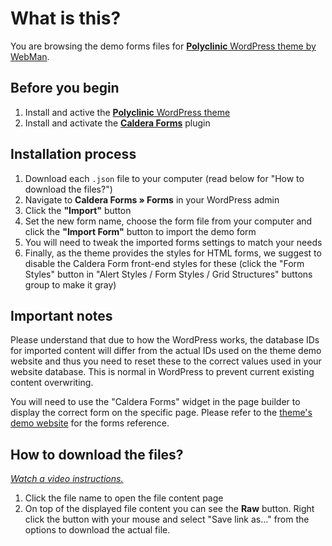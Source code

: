 # What is this?

You are browsing the demo forms files for [**Polyclinic** WordPress theme by WebMan](http://www.webmandesign.eu/polyclinic-wordpress-theme/).


## Before you begin

1. Install and active the [**Polyclinic** WordPress theme](http://www.webmandesign.eu/polyclinic-wordpress-theme/)
2. Install and activate the [**Caldera Forms**](https://wordpress.org/plugins/caldera-forms/) plugin


## Installation process

1. Download each `.json` file to your computer (read below for "How to download the files?")
2. Navigate to **Caldera Forms &raquo; Forms** in your WordPress admin
3. Click the **"Import"** button
4. Set the new form name, choose the form file from your computer and click the **"Import Form"** button to import the demo form
5. You will need to tweak the imported forms settings to match your needs
6. Finally, as the theme provides the styles for HTML forms, we suggest to disable the Caldera Form front-end styles for these (click the "Form Styles" button in "Alert Styles / Form Styles / Grid Structures" buttons group to make it gray)


## Important notes

Please understand that due to how the WordPress works, the database IDs for imported content will differ from the actual IDs used on the theme demo website and thus you need to reset these to the correct values used in your website database. This is normal in WordPress to prevent current existing content overwriting.

You will need to use the "Caldera Forms" widget in the page builder to display the correct form on the specific page. Please refer to the [theme's demo website](http://themedemos.webmandesign.eu/polyclinic/) for the forms reference.


## How to download the files?

*[Watch a video instructions.](https://vimeo.com/170576209)*

1. Click the file name to open the file content page
2. On top of the displayed file content you can see the **Raw** button. Right click the button with your mouse and select "Save link as..." from the options to download the actual file.
